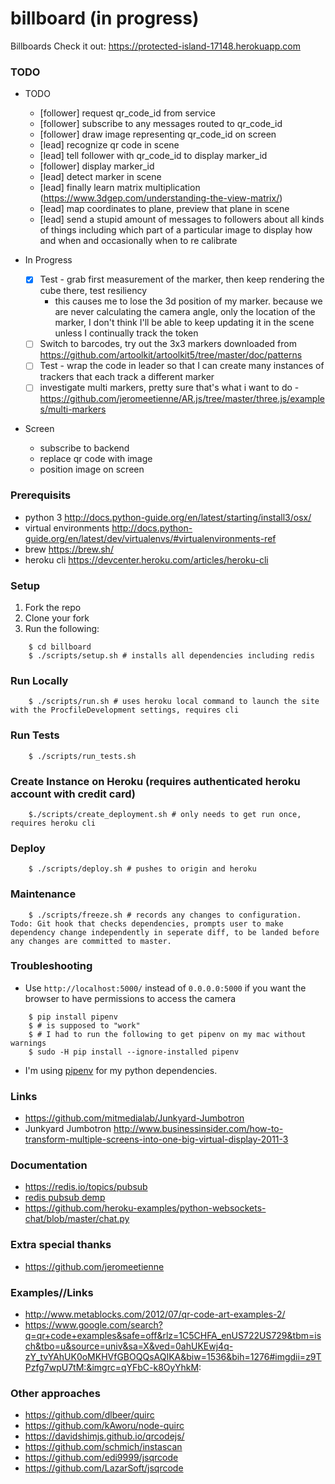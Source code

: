 # billboard (in progress)
Billboards
Check it out: https://protected-island-17148.herokuapp.com

### TODO

* TODO
  * [follower] request qr_code_id from service
  * [follower] subscribe to any messages routed to qr_code_id
  * [follower] draw image representing qr_code_id on screen
  * [lead] recognize qr code in scene
  * [lead] tell follower with qr_code_id to display marker_id
  * [follower] display marker_id
  * [lead] detect marker in scene
  * [lead] finally learn matrix multiplication (https://www.3dgep.com/understanding-the-view-matrix/)
  * [lead] map coordinates to plane, preview that plane in scene
  * [lead] send a stupid amount of messages to followers about all kinds of things including which part of a particular image to display how and when and occasionally when to re calibrate 

* In Progress
  * [X] Test - grab first measurement of the marker, then keep rendering the cube there, test resiliency 
    * this causes me to lose the 3d position of my marker. because we are never calculating the camera angle, only the location of the marker,  I don't think I'll be able to keep updating it in the scene unless I continually track the token
  * [ ] Switch to barcodes, try out the 3x3 markers downloaded from https://github.com/artoolkit/artoolkit5/tree/master/doc/patterns
  * [ ] Test - wrap the code in leader so that I can create many instances of trackers that each track a different marker
  * [ ] investigate multi markers, pretty sure that's what i want to do - https://github.com/jeromeetienne/AR.js/tree/master/three.js/examples/multi-markers

* Screen
  * subscribe to backend
  * replace qr code with image 
  * position image on screen  

### Prerequisits

- python 3 http://docs.python-guide.org/en/latest/starting/install3/osx/
- virtual environments http://docs.python-guide.org/en/latest/dev/virtualenvs/#virtualenvironments-ref
- brew https://brew.sh/
- heroku cli https://devcenter.heroku.com/articles/heroku-cli

### Setup 
1) Fork the repo
2) Clone your fork
3) Run the following:
```
    $ cd billboard
    $ ./scripts/setup.sh # installs all dependencies including redis
```
### Run Locally
```
    $ ./scripts/run.sh # uses heroku local command to launch the site with the ProcfileDevelopment settings, requires cli
```
### Run Tests
```
    $ ./scripts/run_tests.sh
```
### Create Instance on Heroku (requires authenticated heroku account with credit card)
```
    $./scripts/create_deployment.sh # only needs to get run once, requires heroku cli
```

### Deploy
```
    $ ./scripts/deploy.sh # pushes to origin and heroku
```

### Maintenance
```
    $ ./scripts/freeze.sh # records any changes to configuration. Todo: Git hook that checks dependencies, prompts user to make dependency change independently in seperate diff, to be landed before any changes are committed to master.
```

### Troubleshooting
* Use `http://localhost:5000/` instead of `0.0.0.0:5000` if you want the browser to have permissions to access the camera
```
    $ pip install pipenv
    $ # is supposed to "work"
    $ # I had to run the following to get pipenv on my mac without warnings
    $ sudo -H pip install --ignore-installed pipenv
```

* I'm using [pipenv](http://docs.pipenv.org/) for my python dependencies.


### Links
* https://github.com/mitmedialab/Junkyard-Jumbotron
* Junkyard Jumbotron http://www.businessinsider.com/how-to-transform-multiple-screens-into-one-big-virtual-display-2011-3

### Documentation
* https://redis.io/topics/pubsub
* [redis pubsub demp](https://gist.github.com/pietern/348262)
* https://github.com/heroku-examples/python-websockets-chat/blob/master/chat.py

### Extra special thanks
* https://github.com/jeromeetienne

### Examples//Links
* http://www.metablocks.com/2012/07/qr-code-art-examples-2/
* https://www.google.com/search?q=qr+code+examples&safe=off&rlz=1C5CHFA_enUS722US729&tbm=isch&tbo=u&source=univ&sa=X&ved=0ahUKEwj4q-zY_tvYAhUK0oMKHVfGBOQQsAQIKA&biw=1536&bih=1276#imgdii=z9TPzfg7wpU7tM:&imgrc=qYFbC-k8OyYhkM:


### Other approaches
* https://github.com/dlbeer/quirc
* https://github.com/kAworu/node-quirc
* https://davidshimjs.github.io/qrcodejs/
* https://github.com/schmich/instascan
* https://github.com/edi9999/jsqrcode
* https://github.com/LazarSoft/jsqrcode
